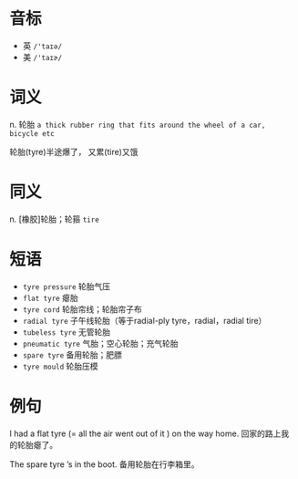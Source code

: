 # 音标

- 英 `/'taɪə/`
- 美 `/'taɪɚ/`

# 词义

n. 轮胎
`a thick rubber ring that fits around the wheel of a car, bicycle etc`



轮胎(tyre)半途爆了， 又累(tire)又饿

# 同义

n. [橡胶]轮胎；轮箍
`tire`

# 短语

- `tyre pressure` 轮胎气压
- `flat tyre` 瘪胎
- `tyre cord` 轮胎帘线；轮胎帘子布
- `radial tyre` 子午线轮胎（等于radial-ply tyre，radial，radial tire）
- `tubeless tyre` 无管轮胎
- `pneumatic tyre` 气胎；空心轮胎；充气轮胎
- `spare tyre` 备用轮胎；肥膘
- `tyre mould` 轮胎压模

# 例句

I had a flat tyre (= all the air went out of it ) on the way home.
回家的路上我的轮胎瘪了。

The spare tyre ’s in the boot.
备用轮胎在行李箱里。


